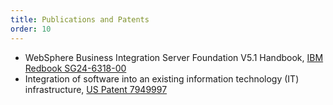 ```yaml
---
title: Publications and Patents
order: 10
---
```


* WebSphere Business Integration Server Foundation V5.1 Handbook,
  [IBM Redbook SG24-6318-00][REDBOOK]
* Integration of software into an existing information technology (IT)
  infrastructure, [US Patent 7949997][PATENT]


[REDBOOK]: http://www.redbooks.ibm.com/abstracts/sg246318.html
[PATENT]: http://ip.com/patent/US7949997
